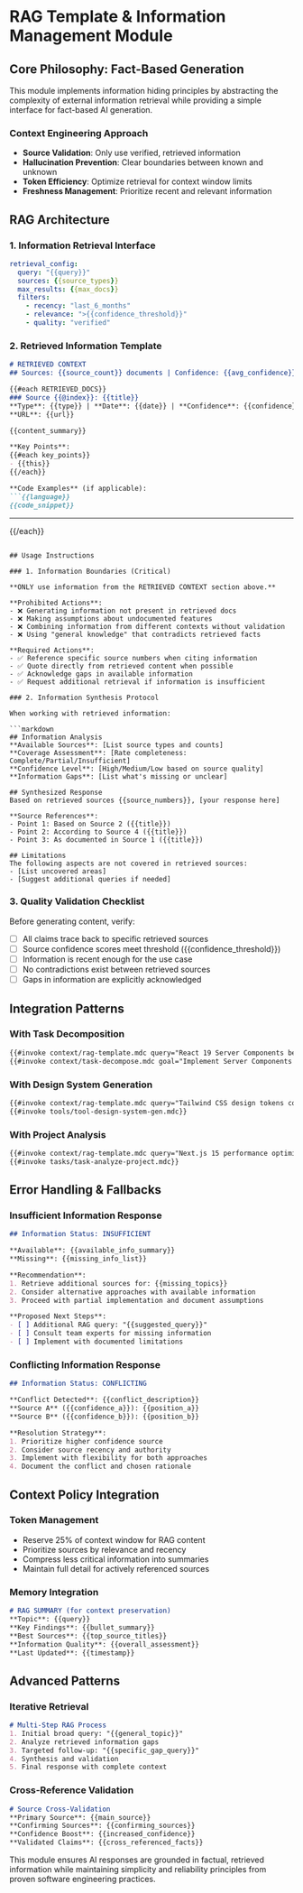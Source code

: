 # RAG Template & Information Management Module

## Core Philosophy: Fact-Based Generation

This module implements information hiding principles by abstracting the complexity of external information retrieval while providing a simple interface for fact-based AI generation.

### Context Engineering Approach
- **Source Validation**: Only use verified, retrieved information
- **Hallucination Prevention**: Clear boundaries between known and unknown
- **Token Efficiency**: Optimize retrieval for context window limits
- **Freshness Management**: Prioritize recent and relevant information

## RAG Architecture

### 1. Information Retrieval Interface

```yaml
retrieval_config:
  query: "{{query}}"
  sources: {{source_types}}
  max_results: {{max_docs}}
  filters:
    - recency: "last_6_months"
    - relevance: ">{{confidence_threshold}}"
    - quality: "verified"
```

### 2. Retrieved Information Template

```markdown
# RETRIEVED CONTEXT
## Sources: {{source_count}} documents | Confidence: {{avg_confidence}} | Updated: {{last_updated}}

{{#each RETRIEVED_DOCS}}
### Source {{@index}}: {{title}}
**Type**: {{type}} | **Date**: {{date}} | **Confidence**: {{confidence}}
**URL**: {{url}}

{{content_summary}}

**Key Points**:
{{#each key_points}}
- {{this}}
{{/each}}

**Code Examples** (if applicable):
```{{language}}
{{code_snippet}}
```

---
{{/each}}
```

## Usage Instructions

### 1. Information Boundaries (Critical)

**ONLY use information from the RETRIEVED CONTEXT section above.**

**Prohibited Actions**:
- ❌ Generating information not present in retrieved docs
- ❌ Making assumptions about undocumented features
- ❌ Combining information from different contexts without validation
- ❌ Using "general knowledge" that contradicts retrieved facts

**Required Actions**:
- ✅ Reference specific source numbers when citing information
- ✅ Quote directly from retrieved content when possible
- ✅ Acknowledge gaps in available information
- ✅ Request additional retrieval if information is insufficient

### 2. Information Synthesis Protocol

When working with retrieved information:

```markdown
## Information Analysis
**Available Sources**: [List source types and counts]
**Coverage Assessment**: [Rate completeness: Complete/Partial/Insufficient]
**Confidence Level**: [High/Medium/Low based on source quality]
**Information Gaps**: [List what's missing or unclear]

## Synthesized Response
Based on retrieved sources {{source_numbers}}, [your response here]

**Source References**:
- Point 1: Based on Source 2 ({{title}})
- Point 2: According to Source 4 ({{title}})
- Point 3: As documented in Source 1 ({{title}})

## Limitations
The following aspects are not covered in retrieved sources:
- [List uncovered areas]
- [Suggest additional queries if needed]
```

### 3. Quality Validation Checklist

Before generating content, verify:

- [ ] All claims trace back to specific retrieved sources
- [ ] Source confidence scores meet threshold ({{confidence_threshold}})
- [ ] Information is recent enough for the use case
- [ ] No contradictions exist between retrieved sources
- [ ] Gaps in information are explicitly acknowledged

## Integration Patterns

### With Task Decomposition
```markdown
{{#invoke context/rag-template.mdc query="React 19 Server Components best practices"}}
{{#invoke context/task-decompose.mdc goal="Implement Server Components architecture"}}
```

### With Design System Generation
```markdown
{{#invoke context/rag-template.mdc query="Tailwind CSS design tokens configuration"}}
{{#invoke tools/tool-design-system-gen.mdc}}
```

### With Project Analysis
```markdown
{{#invoke context/rag-template.mdc query="Next.js 15 performance optimization patterns"}}
{{#invoke tasks/task-analyze-project.mdc}}
```

## Error Handling & Fallbacks

### Insufficient Information Response
```markdown
## Information Status: INSUFFICIENT

**Available**: {{available_info_summary}}
**Missing**: {{missing_info_list}}

**Recommendation**: 
1. Retrieve additional sources for: {{missing_topics}}
2. Consider alternative approaches with available information
3. Proceed with partial implementation and document assumptions

**Proposed Next Steps**:
- [ ] Additional RAG query: "{{suggested_query}}"
- [ ] Consult team experts for missing information
- [ ] Implement with documented limitations
```

### Conflicting Information Response
```markdown
## Information Status: CONFLICTING

**Conflict Detected**: {{conflict_description}}
**Source A** ({{confidence_a}}): {{position_a}}
**Source B** ({{confidence_b}}): {{position_b}}

**Resolution Strategy**:
1. Prioritize higher confidence source
2. Consider source recency and authority
3. Implement with flexibility for both approaches
4. Document the conflict and chosen rationale
```

## Context Policy Integration

### Token Management
- Reserve 25% of context window for RAG content
- Prioritize sources by relevance and recency
- Compress less critical information into summaries
- Maintain full detail for actively referenced sources

### Memory Integration
```markdown
# RAG SUMMARY (for context preservation)
**Topic**: {{query}}
**Key Findings**: {{bullet_summary}}
**Best Sources**: {{top_source_titles}}
**Information Quality**: {{overall_assessment}}
**Last Updated**: {{timestamp}}
```

## Advanced Patterns

### Iterative Retrieval
```markdown
# Multi-Step RAG Process
1. Initial broad query: "{{general_topic}}"
2. Analyze retrieved information gaps
3. Targeted follow-up: "{{specific_gap_query}}"
4. Synthesis and validation
5. Final response with complete context
```

### Cross-Reference Validation
```markdown
# Source Cross-Validation
**Primary Source**: {{main_source}}
**Confirming Sources**: {{confirming_sources}}
**Confidence Boost**: {{increased_confidence}}
**Validated Claims**: {{cross_referenced_facts}}
```

This module ensures AI responses are grounded in factual, retrieved information while maintaining simplicity and reliability principles from proven software engineering practices.
